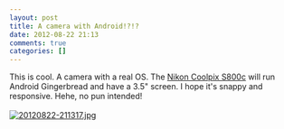 ```yaml
---
layout: post
title: A camera with Android!?!?
date: 2012-08-22 21:13
comments: true
categories: []
---
```

This is cool. A camera with a real OS. The <a href="http://feeds.popsci.com/c/34567/f/632419/s/229f8a5e/l/0L0Spopsci0N0Cgadgets0Carticle0C20A120E0A80Cnikons0Enew0Epoint0Eand0Eshoot0Ecomes0Efull0Eversion0Eandroid/story01.htm">Nikon Coolpix S800c</a> will run Android Gingerbread and have a 3.5" screen. I hope it's snappy and responsive. Hehe, no pun intended!
<br /><br /><a href="http://peterfilias.com/wp-content/uploads/2012/08/20120822-211317.jpg"><img src="http://peterfilias.com/wp-content/uploads/2012/08/20120822-211317.jpg" alt="20120822-211317.jpg" class="alignnone size-full" /></a>
